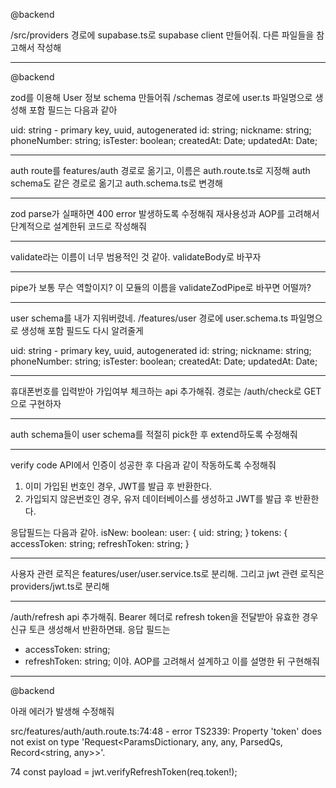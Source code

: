 @backend

/src/providers 경로에 supabase.ts로 supabase client 만들어줘. 다른 파일들을 참고해서 작성해

---

@backend

zod를 이용해 User 정보 schema 만들어줘
/schemas 경로에 user.ts 파일명으로 생성해
포함 필드는 다음과 같아

uid: string - primary key, uuid, autogenerated
id: string;
nickname: string;
phoneNumber: string;
isTester: boolean;
createdAt: Date;
updatedAt: Date;

---

auth route를 features/auth 경로로 옮기고, 이름은 auth.route.ts로 지정해
auth schema도 같은 경로로 옮기고 auth.schema.ts로 변경해

---

zod parse가 실패하면 400 error 발생하도록 수정해줘
재사용성과 AOP를 고려해서 단계적으로 설계한뒤 코드로 작성해줘

---

validate라는 이름이 너무 범용적인 것 같아. validateBody로 바꾸자

---

pipe가 보통 무슨 역할이지? 이 모듈의 이름을 validateZodPipe로 바꾸면 어떨까?

---

user schema를 내가 지워버렸네.
/features/user 경로에 user.schema.ts 파일명으로 생성해
포함 필드도 다시 알려줄게

uid: string - primary key, uuid, autogenerated
id: string;
nickname: string;
phoneNumber: string;
isTester: boolean;
createdAt: Date;
updatedAt: Date;

---

휴대폰번호를 입력받아 가입여부 체크하는 api 추가해줘.
경로는 /auth/check로 GET으로 구현하자

---

auth schema들이 user schema를 적절히 pick한 후 extend하도록 수정해줘

---

verify code API에서 인증이 성공한 후 다음과 같이 작동하도록 수정해줘

1. 이미 가입된 번호인 경우, JWT를 발급 후 반환한다.
2. 가입되지 않은번호인 경우, 유저 데이터베이스를 생성하고 JWT를 발급 후 반환한다.

응답필드는 다음과 같아.
isNew: boolean:
user: {
uid: string;
}
tokens: {
accessToken: string;
refreshToken: string;
}

---

사용자 관련 로직은 features/user/user.service.ts로 분리해. 그리고 jwt 관련 로직은 providers/jwt.ts로 분리해

---

/auth/refresh api 추가해줘.
Bearer 헤더로 refresh token을 전달받아 유효한 경우 신규 토큰 생성해서 반환하면돼.
응답 필드는

- accessToken: string;
- refreshToken: string;
  이야.
  AOP를 고려해서 설계하고 이를 설명한 뒤 구현해줘

---

@backend

아래 에러가 발생해 수정해줘

src/features/auth/auth.route.ts:74:48 - error TS2339: Property 'token' does not exist on type 'Request<ParamsDictionary, any, any, ParsedQs, Record<string, any>>'.

74 const payload = jwt.verifyRefreshToken(req.token!);
